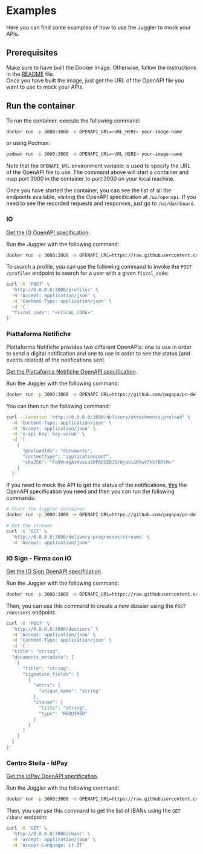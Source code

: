# Examples
Here you can find some examples of how to use the Juggler to mock your APIs.

## Prerequisites
Make sure to have built the Docker image. Otherwise, follow the instructions in the [README](../../README.md#build-the-container-image) file.  
Once you have built the image, just get the URL of the OpenAPI file you want to use to mock your APIs.

## Run the container
To run the container, execute the following command:

``` sh
docker run -p 3000:3000 -e OPENAPI_URL=<URL_HERE> your-image-name
```
or using Podman:

``` sh
podman run -p 3000:3000 -e OPENAPI_URL=<URL_HERE> your-image-name 
```

Note that the `OPENAPI_URL` environment variable is used to specify the URL of the OpenAPI file to use.
The command above will start a container and map port 3000 in the container to port 3000 on your local machine.

Once you have started the container, you can see the list of all the endpoints available, visiting the OpenAPI specification at `/ui/openapi`.
If you need to see the recorded requests and responses, just go to `/ui/dashboard`.

### IO
[Get the IO OpenAPI specification](https://raw.githubusercontent.com/pagopa/io-functions-services/50a116f/openapi/index.yaml).

Run the Juggler with the following command:
``` sh
docker run -p 3000:3000 -e OPENAPI_URL=https://raw.githubusercontent.com/pagopa/io-functions-services/50a116f/openapi/index.yaml ghcr.io/pagopa/juggler:latest
```

To search a profile, you can use the following command to invoke the `POST /profiles` endpoint to search for a user with a given `fiscal_code`:

``` sh
curl -X 'POST' \
  'http://0.0.0.0:3000/profiles' \
  -H 'Accept: application/json' \
  -H 'Content-Type: application/json' \
  -d '{
  "fiscal_code": "<FISCAL_CODE>"
}'
```

### Piattaforma Notifiche
Piattaforma Notifiche provides two different OpenAPIs: one to use in order to send a digital notification and one to use 
in order to see the status (and events related) of the notifications sent.

[Get the Piattaforma Notifiche OpenAPI specification](https://github.com/pagopa/pn-delivery/raw/d499410/docs/openapi/api-external-b2b-pa-v1.yaml).

Run the Juggler with the following command:
``` sh
docker run -p 3000:3000 -e OPENAPI_URL=https://github.com/pagopa/pn-delivery/raw/d499410/docs/openapi/api-external-b2b-pa-v1.yaml ghcr.io/pagopa/juggler:latest
```

You can then run the following command:
``` sh
curl --location 'http://0.0.0.0:3000/delivery/attachments/preload' \
  -H 'Content-Type: application/json' \
  -H 'Accept: application/json' \
  -H 'x-api-key: key-value' \
  -d '[
    {
      "preloadIdx": "documento",
      "contentType": "application/pdf",
      "sha256": "Fq9Vn4gAxHvvcaS0P6DGZOJ0/HjoViGOYwV7Hk7BRlM="
    }
  ]'
```

If you need to mock the API to get the status of the notifications, [this](https://github.com/pagopa/pn-delivery-push/raw/a886f32/docs/openapi/api-external-b2b-webhook-v1.yaml) 
the OpenAPI specification you need and then you can run the following commands:

``` sh
# Start the Juggler container
docker run -p 3000:3000 -e OPENAPI_URL=https://github.com/pagopa/pn-delivery-push/raw/a886f32/docs/openapi/api-external-b2b-webhook-v1.yaml ghcr.io/pagopa/juggler:latest

# Get the streams
curl -X 'GET' \
  'http://0.0.0.0:3000/delivery-progresses/streams' \
  -H 'Accept: application/json'
```

### IO Sign - Firma con IO
[Get the IO Sign OpenAPI specification](https://raw.githubusercontent.com/pagopa/io-sign/main/apps/io-func-sign-issuer/openapi.yaml).

Run the Juggler with the following command:
``` sh
docker run -p 3000:3000 -e OPENAPI_URL=https://raw.githubusercontent.com/pagopa/io-sign/main/apps/io-func-sign-issuer/openapi.yaml ghcr.io/pagopa/juggler:latest
```
Then, you can use this command to create a new dossier using the `POST /dossiers` endpoint:

``` sh
curl -X 'POST' \
  'http://0.0.0.0:3000/dossiers' \
  -H 'Accept: application/json' \
  -H 'Content-Type: application/json' \
  -d '{
  "title": "string",
  "documents_metadata": [
    {
      "title": "string",
      "signature_fields": [
        {
          "attrs": {
            "unique_name": "string"
          },
          "clause": {
            "title": "string",
            "type": "REQUIRED"
          }
        }
      ]
    }
  ]
}'
```

### Centro Stella - IdPay
[Get the IdPay OpenAPI specification](https://raw.githubusercontent.com/pagopa/cstar-infrastructure/ad538ca81f397f4804b2e6ea15d3b03c89260e4f/src/domains/idpay-app/api/idpay_appio_full/openapi.appio.full.yml).

Run the Juggler with the following command:
``` sh
docker run -p 3000:3000 -e OPENAPI_URL=https://raw.githubusercontent.com/pagopa/cstar-infrastructure/ad538ca81f397f4804b2e6ea15d3b03c89260e4f/src/domains/idpay-app/api/idpay_appio_full/openapi.appio.full.yml ghcr.io/pagopa/juggler:latest
```
Then, you can use this command to get the list of IBANs using the `GET /iban/` endpoint:

``` sh
curl -X 'GET' \
  'http://0.0.0.0:3000/iban/' \
  -H 'accept: application/json' \
  -H 'Accept-Language: it-IT'
```
